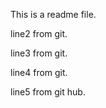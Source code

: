 This is a readme file.
<p>line2 from git.</p>
<p>line3 from git.</p>
<p>line4 from git.</p>
<p>line5 from git hub.</p>
